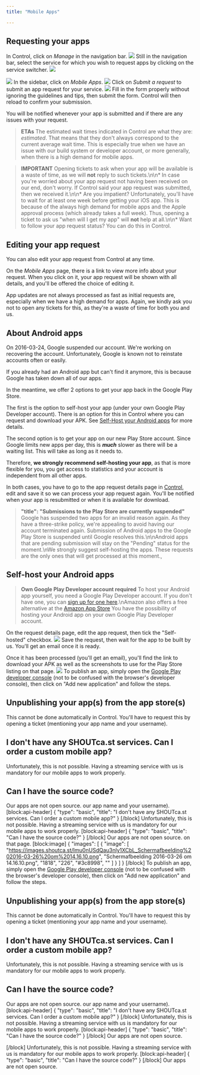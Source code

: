 ```yaml
---
title: "Mobile Apps"

---
```


## Requesting your apps

In Control, click on *Manage* in the navigation bar.
![](https://images.shoutca.st/NhuzgsVWTIDp9JKBhmla_hqGBv73.png)
Still in the navigation bar, select the service for which you wish to request apps by clicking on the service switcher.
![](https://images.shoutca.st/2EHepN3iTqepDxoCyAvM_CywNNUd.png)

![](https://images.shoutca.st/adv20t3LTziXn5vNOR82_WbdrIVZ.png)
In the sidebar, click on *Mobile Apps*.
![](https://images.shoutca.st/0cX3iclpSWmVB5lyrL6b_gD7sSAy.png)
Click on *Submit a request* to submit an app request for your service.
![](https://images.shoutca.st/KtcoURmUSji9AZoT4qhh_DwDg1U2.png)
Fill in the form properly without ignoring the guidelines and tips, then submit the form. Control will then reload to confirm your submission.

You will be notified whenever your app is submitted and if there are any issues with your request.
> **ETAs**
> The estimated wait times indicated in Control are what they are: *estimated*. That means that they don't always correspond to the current average wait time. This is especially true when we have an issue with our build system or developer account, or more generally, when there is a high demand for mobile apps.

> **IMPORTANT**
> Opening tickets to ask when your app will be available is a waste of time, as we will **not** reply to such tickets.\n\n* In case you're worried about your app request not having been received on our end, don't worry. If Control said your app request was submitted, then we received it.\n\n* Are you impatient? Unfortunately, you'll have to wait for at least one week before getting your iOS app. This is because of the always high demand for mobile apps and the Apple approval process (which already takes a full week). Thus, opening a ticket to ask us \"when will I get my app\" will **not** help at all.\n\n* Want to follow your app request status? You can do this in Control.


## Editing your app request

You can also edit your app request from Control at any time.

On the *Mobile Apps* page, there is a link to view more info about your request. When you click on it, your app request will be shown with all details, and you'll be offered the choice of editing it.

App updates are not always processed as fast as initial requests are, especially when we have a high demand for apps. Again, we kindly ask you not to open any tickets for this, as they're a waste of time for both you and us.

## About Android apps

On 2016-03-24, Google suspended our account. We're working on recovering the account. Unfortunately, Google is known not to reinstate accounts often or easily.

If you already had an Android app but can't find it anymore, this is because Google has taken down all of our apps.

In the meantime, we offer 2 options to get your app back in the Google Play Store.

The first is the option to self-host your app (under your own Google Play Developer account). There is an option for this in Control where you can request and download your APK. See [Self-Host your Android apps](#self-host-your-android-apps) for more details.

The second option is to get your app on our new Play Store account. Since Google limits new apps per day, this is ***much*** slower as there will be a waiting list. This will take as long as it needs to.

Therefore, **we strongly recommend self-hosting your app**, as that is more flexible for you, you get access to statistics and your account is independent from all other apps.

In both cases, you have to go to the app request details page in [Control](https://control.shoutca.st), edit and save it so we can process your app request again. You'll be notified when your app is resubmitted or when it is available for download.

> **"title": "Submissions to the Play Store are currently suspended"**
> Google has suspended two apps for an invalid reason again. As they have a three-strike policy, we're appealing to avoid having our account terminated again. Submission of Android apps to the Google Play Store is suspended until Google resolves this.\n\nAndroid apps that are pending submission will stay on the \"Pending\" status for the moment.\nWe strongly suggest self-hosting the apps. These requests are the only ones that will get processed at this moment.,


## Self-host your Android apps


> **Own Google Play Developer account required**
> To host your Android app yourself, you need a Google Play Developer account. If you don't have one, you can [sign up for one here](https://play.google.com/apps/publish/signup/).\nAmazon also offers a free alternative at the [Amazon App Store](https://developer.amazon.com/public/support/submitting-your-app)
You have the possibility of hosting your Android app on your own Google Play Developer account.

On the request details page, edit the app request, then tick the "Self-hosted" checkbox.
![](https://images.shoutca.st/DA2ci8cQ5WCGDFRbaRiw_Schermafbeelding%202016-03-26%20om%2014.07.32.png)
Save the request, then wait for the app to be built by us. You'll get an email once it is ready.

Once it has been processed (you'll get an email), you'll find the link to download your APK as well as the screenshots to use for the Play Store listing on that page.
![](https://images.shoutca.st/Imu0nUSdQau3nly1XCbL_Schermafbeelding%202016-03-26%20om%2014.16.10.png)
To publish an app, simply open the [Google Play developer console](https://play.google.com/apps/publish/) (not to be confused with the browser's developer console), then click on "Add new application" and follow the steps.

## Unpublishing your app(s) from the app store(s)

This cannot be done automatically in Control. You'll have to request this by opening a ticket (mentioning your app name and your username).

## I don't have any SHOUTca.st services. Can I order a custom mobile app?

Unfortunately, this is not possible. Having a streaming service with us is mandatory for our mobile apps to work properly.

## Can I have the source code?

Our apps are not open source.
our app name and your username).
[block:api-header]
{
  "type": "basic",
  "title": "I don't have any SHOUTca.st services. Can I order a custom mobile app?"
}
[/block]
Unfortunately, this is not possible. Having a streaming service with us is mandatory for our mobile apps to work properly.
[block:api-header]
{
  "type": "basic",
  "title": "Can I have the source code?"
}
[/block]
Our apps are not open source.
on that page.
[block:image]
{
  "images": [
    {
      "image": [
        "https://images.shoutca.st/Imu0nUSdQau3nly1XCbL_Schermafbeelding%202016-03-26%20om%2014.16.10.png",
        "Schermafbeelding 2016-03-26 om 14.16.10.png",
        "1818",
        "226",
        "#3c8998",
        ""
      ]
    }
  ]
}
[/block]
To publish an app, simply open the [Google Play developer console](https://play.google.com/apps/publish/) (not to be confused with the browser's developer console), then click on "Add new application" and follow the steps.

## Unpublishing your app(s) from the app store(s)

This cannot be done automatically in Control. You'll have to request this by opening a ticket (mentioning your app name and your username).

## I don't have any SHOUTca.st services. Can I order a custom mobile app?

Unfortunately, this is not possible. Having a streaming service with us is mandatory for our mobile apps to work properly.

## Can I have the source code?

Our apps are not open source.
our app name and your username).
[block:api-header]
{
  "type": "basic",
  "title": "I don't have any SHOUTca.st services. Can I order a custom mobile app?"
}
[/block]
Unfortunately, this is not possible. Having a streaming service with us is mandatory for our mobile apps to work properly.
[block:api-header]
{
  "type": "basic",
  "title": "Can I have the source code?"
}
[/block]
Our apps are not open source.

[/block]
Unfortunately, this is not possible. Having a streaming service with us is mandatory for our mobile apps to work properly.
[block:api-header]
{
  "type": "basic",
  "title": "Can I have the source code?"
}
[/block]
Our apps are not open source.